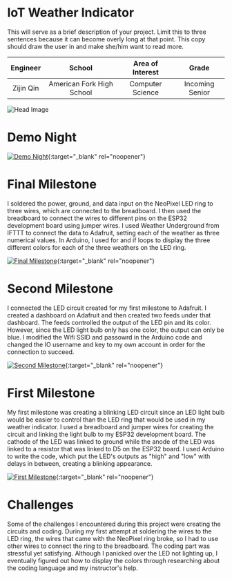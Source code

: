 ﻿# IoT Weather Indicator
This will serve as a brief description of your project. Limit this to three sentences because it can become overly long at that point. This copy should draw the user in and make she/him want to read more.

| **Engineer** | **School** | **Area of Interest** | **Grade** |
|:--:|:--:|:--:|:--:|
| Zijin Qin | American Fork High School | Computer Science | Incoming Senior

![Head Image](https://i.imgur.com/REjwurq.jpg)

# Demo Night

[![Demo Night](https://i.imgur.com/n97CQ60.png)](https://www.youtube.com/watch?v=EhOgjXtLBQo&t=4s "Demo Night"){:target="_blank" rel="noopener"}
  
# Final Milestone
I soldered the power, ground, and data input on the NeoPixel LED ring to three wires, which are connected to the breadboard. I then used the breadboard to connect the wires to different pins on the ESP32 development board using jumper wires. I used Weather Underground from IFTTT to connect the data to Adafruit, setting each of the weather as three numerical values. In Arduino, I used for and if loops to display the three different colors for each of the three weathers on the LED ring.

[![Final Milestone](https://i.imgur.com/EdGaPXt.png )](https://www.youtube.com/watch?v=qQdap_ZYzFU "Final Milestone"){:target="_blank" rel="noopener"}

# Second Milestone
I connected the LED circuit created for my first milestone to Adafruit. I created a dashboard on Adafruit and then created two feeds under that dashboard. The feeds controlled the output of the LED pin and its color. However, since the LED light bulb only has one color, the output can only be blue. I modified the Wifi SSID and passowrd in the Arduino code and changed the IO username and key to my own account in order for the connection to succeed. 

[![Second Milestone](https://i.imgur.com/teYTR6U.png)](https://www.youtube.com/watch?v=XbeRFjYvVtw "Second Milestone"){:target="_blank" rel="noopener"}

# First Milestone
My first milestone was creating a blinking LED circuit since an LED light bulb would be easier to control than the LED ring that would be used in my weather indicator. I used a breadboard and jumper wires for creating the circuit and linking the light bulb to my ESP32 development board. The cathode of the LED was linked to ground while the anode of the LED was linked to a resistor that was linked to D5 on the ESP32 board. I used Arduino to write the code, which put the LED's outputs as "high" and "low" with delays in between, creating a blinking appearance. 

[![First Milestone](https://i.imgur.com/m7CrPYl.jpg)](https://www.youtube.com/watch?v=l1HJ_1RsJoE&t=3s "First Milestone"){:target="_blank" rel="noopener"}

# Challenges
Some of the challenges I encountered during this project were creating the circuits and coding. During my first attempt at soldering the wires to the LED ring, the wires that came with the NeoPixel ring broke, so I had to use other wires to connect the ring to the breadboard. The coding part was stressful yet satisfying. Although I panicked over the LED not lighting up, I eventually figured out how to display the colors through researching about the coding language and my instructor's help. 
